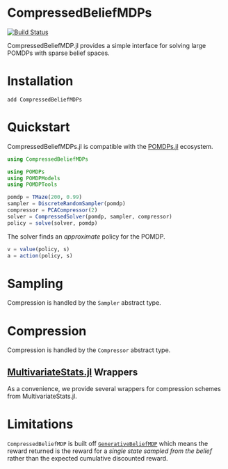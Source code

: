 # CompressedBeliefMDPs

[![Build Status](https://github.com/FlyingWorkshop/CompressedBeliefMDPs.jl/actions/workflows/CI.yml/badge.svg?branch=main)](https://github.com/FlyingWorkshop/CompressedBeliefMDPs.jl/actions/workflows/CI.yml?query=branch%3Amain)

CompressedBeliefMDP.jl provides a simple interface for solving large POMDPs with sparse belief spaces.

# Installation
```
add CompressedBeliefMDPs
```

# Quickstart

CompressedBeliefMDPs.jl is compatible with the [POMDPs.jl](https://juliapomdp.github.io/POMDPs.jl/latest/) ecosystem.
```julia
using CompressedBeliefMDPs

using POMDPs
using POMDPModels
using POMDPTools

pomdp = TMaze(200, 0.99)
sampler = DiscreteRandomSampler(pomdp)
compressor = PCACompressor(2)
solver = CompressedSolver(pomdp, sampler, compressor)
policy = solve(solver, pomdp)
```

The solver finds an _approximate_ policy for the POMDP.

```julia
v = value(policy, s)
a = action(policy, s)
```
# Sampling

Compression is handled by the `Sampler` abstract type.

# Compression

Compression is handled by the `Compressor` abstract type.

## [MultivariateStats.jl](https://juliapackages.com/p/multivariatestats) Wrappers

As a convenience, we provide several wrappers for compression schemes from MultivariateStats.jl.

# Limitations

`CompressedBeliefMDP` is built off [`GenerativeBeliefMDP`](https://juliapomdp.github.io/POMDPs.jl/stable/POMDPTools/model/#POMDPTools.ModelTools.GenerativeBeliefMDP) which means the reward returned is the reward for a _single state sampled from the belief_ rather than the expected cumulative discounted reward.